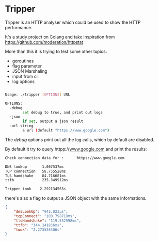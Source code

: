 # Tripper

Tripper is an HTTP analyser which could be used 
to show the HTTP performance.

It's a study project on Golang and take inspiration from 
https://github.com/moderation/httpstat

More than this it is trying to test some other topics:

- goroutines
- flag parameter
- JSON Marshaling
- input from cli
- log options

```bash

Usage: ./tripper [OPTIONS] URL

OPTIONS:
  -debug
        set debug to true, and print out logs
  -json
        if set, output a json result
  -url string
        a url (default "https://www.google.com")
```

The *debug* options print out all the log calls,
which by default are disabled.

By default it try to query httpp://www.google.com
and print the results:

```bash
Check connection data for :      https://www.google.com

DNS lookup       1.007537ms
TCP connection   58.755528ms
TLS handshake    84.716681ms
ttfb             235.849912ms

Tripper took    2.292134563s
```

there's also a flag to output a JSON object with the same informations.

```JSON
{
    "dnsLookUp": "942.023µs",
    "tcpConnect": "100.798718ms",
    "tlsHandshake": "119.532558ms",
    "ttfb": "344.141836ms",
    "took": "2.273526306s"
}
```